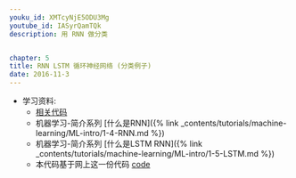 ```yaml
---
youku_id: XMTcyNjE5ODU3Mg
youtube_id: IASyrQamTQk
description: 用 RNN 做分类


chapter: 5
title: RNN LSTM 循环神经网络 (分类例子)
date: 2016-11-3
---
```

* 学习资料:
  * [相关代码](https://github.com/MorvanZhou/tutorials/tree/master/tensorflowTUT/tf20_RNN2)
  * 机器学习-简介系列 [什么是RNN]({% link _contents/tutorials/machine-learning/ML-intro/1-4-RNN.md %})
  * 机器学习-简介系列 [什么是LSTM RNN]({% link _contents/tutorials/machine-learning/ML-intro/1-5-LSTM.md %})
  * 本代码基于网上这一份代码 [code](https://github.com/aymericdamien/TensorFlow-Examples/blob/master/examples/3_NeuralNetworks/recurrent_network.py)